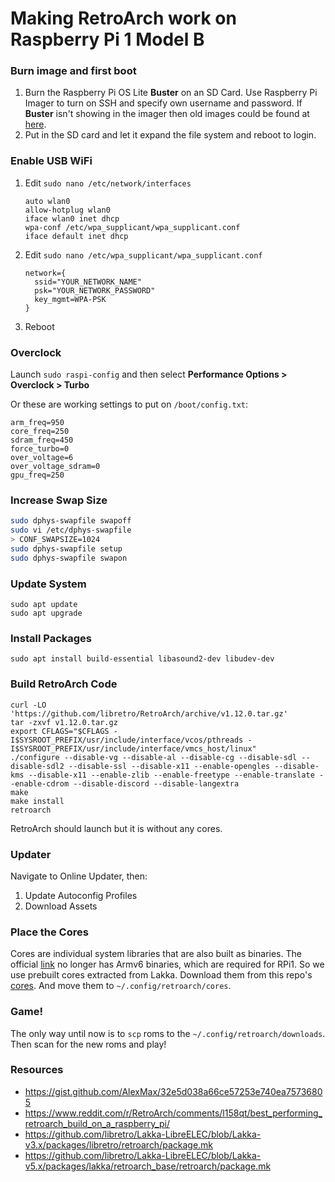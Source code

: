 # Making RetroArch work on Raspberry Pi 1 Model B

### Burn image and first boot

1. Burn the Raspberry Pi OS Lite **Buster** on an SD Card. Use Raspberry Pi Imager to turn on SSH and specify own username and password.
   If **Buster** isn't showing in the imager then old images could be found at [here](http://downloads.raspberrypi.org/raspbian_lite/images/).
2. Put in the SD card and let it expand the file system and reboot to login.

### Enable USB WiFi

1. Edit `sudo nano /etc/network/interfaces`

   ```
   auto wlan0
   allow-hotplug wlan0
   iface wlan0 inet dhcp
   wpa-conf /etc/wpa_supplicant/wpa_supplicant.conf
   iface default inet dhcp
   ```

2. Edit `sudo nano /etc/wpa_supplicant/wpa_supplicant.conf`

   ```
   network={
     ssid="YOUR_NETWORK_NAME"
     psk="YOUR_NETWORK_PASSWORD"
     key_mgmt=WPA-PSK
   }
   ```
   
3. Reboot

### Overclock

Launch `sudo raspi-config` and then select **Performance Options > Overclock > Turbo**

Or these are working settings to put on `/boot/config.txt`:

```
arm_freq=950
core_freq=250
sdram_freq=450
force_turbo=0
over_voltage=6
over_voltage_sdram=0
gpu_freq=250
```

### Increase Swap Size

```bash
sudo dphys-swapfile swapoff
sudo vi /etc/dphys-swapfile
> CONF_SWAPSIZE=1024
sudo dphys-swapfile setup
sudo dphys-swapfile swapon
```

### Update System

```
sudo apt update
sudo apt upgrade
```

### Install Packages

```
sudo apt install build-essential libasound2-dev libudev-dev
```

### Build RetroArch Code

```
curl -LO 'https://github.com/libretro/RetroArch/archive/v1.12.0.tar.gz'
tar -zxvf v1.12.0.tar.gz
export CFLAGS="$CFLAGS -I$SYSROOT_PREFIX/usr/include/interface/vcos/pthreads -I$SYSROOT_PREFIX/usr/include/interface/vmcs_host/linux"
./configure --disable-vg --disable-al --disable-cg --disable-sdl --disable-sdl2 --disable-ssl --disable-x11 --enable-opengles --disable-kms --disable-x11 --enable-zlib --enable-freetype --enable-translate --enable-cdrom --disable-discord --disable-langextra
make
make install
retroarch
```

RetroArch should launch but it is without any cores.

### Updater

Navigate to Online Updater, then:
1. Update Autoconfig Profiles
2. Download Assets

### Place the Cores

Cores are individual system libraries that are also built as binaries. The official [link](http://buildbot.libretro.com/nightly/linux/armhf/latest) no longer has Armv6 binaries, which are required for RPi1. So we use prebuilt cores extracted from Lakka. Download them from this repo's [cores](https://github.com/nayaabkhan/rpi1b-retroarch/tree/main/cores). And move them to `~/.config/retroarch/cores`.

### Game!

The only way until now is to `scp` roms to the `~/.config/retroarch/downloads`. Then scan for the new roms and play!

### Resources
- https://gist.github.com/AlexMax/32e5d038a66ce57253e740ea75736805
- https://www.reddit.com/r/RetroArch/comments/l158qt/best_performing_retroarch_build_on_a_raspberry_pi/
- https://github.com/libretro/Lakka-LibreELEC/blob/Lakka-v3.x/packages/libretro/retroarch/package.mk
- https://github.com/libretro/Lakka-LibreELEC/blob/Lakka-v5.x/packages/lakka/retroarch_base/retroarch/package.mk
